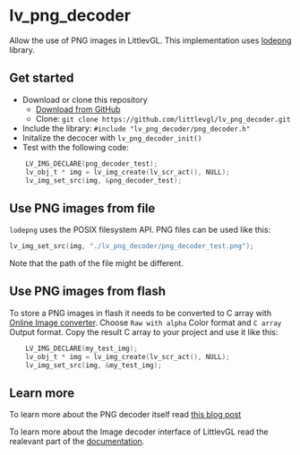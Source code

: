 # lv_png_decoder

Allow the use of PNG images in LittlevGL. This implementation uses [lodepng](https://github.com/lvandeve/lodepng) library.

## Get started
- Download or clone this repository
  - [Download from GitHub](https://github.com/littlevgl/lv_png_decoder/archive/master.zip)
  - Clone: `git clone https://github.com/littlevgl/lv_png_decoder.git`
- Include the library: `#include "lv_png_decoder/png_decoder.h"`
- Initalize the decocer with `lv_png_decoder_init()`
- Test with the following code:
```c
    LV_IMG_DECLARE(png_decoder_test);
    lv_obj_t * img = lv_img_create(lv_scr_act(), NULL);
    lv_img_set_src(img, &png_decoder_test);
```

## Use PNG images from file
`lodepng` uses the POSIX filesystem API. PNG files can be used like this:
```c
lv_img_set_src(img, "./lv_png_decoder/png_decoder_test.png");
```

Note that the path of the file might be different.

## Use PNG images from flash
To store a PNG images in flash it needs to be converted to C array with [Online Image converter](https://littlevgl.com/image-to-c-array). Choose `Raw with alpha` Color format and `C array` Output format. Copy the result C array to your project and use it like this:
```c
    LV_IMG_DECLARE(my_test_img);
    lv_obj_t * img = lv_img_create(lv_scr_act(), NULL);
    lv_img_set_src(img, &my_test_img);
```

## Learn more
To learn more about the PNG decoder itself read [this blog post](https://blog.littlevgl.com/2018-10-05/png_converter)

To learn more about the Image decoder interface of LittlevGL read the realevant part of the [documentation](https://docs.littlevgl.com/en/html/overview/image.html#image-decoder).
